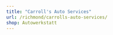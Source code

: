 ```yaml
---
title: "Carroll's Auto Services"
url: /richmond/carrolls-auto-services/
shop: Autowerkstatt
---
```

